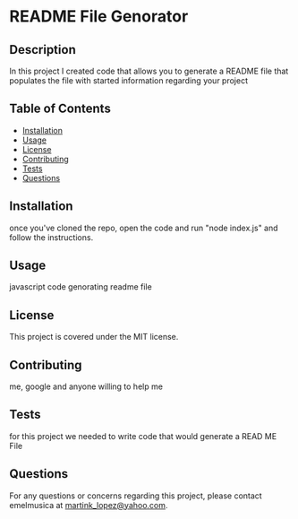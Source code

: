 
# README File Genorator

## Description
In this project I created code that allows you to generate a README file that populates the file with started information regarding your project

## Table of Contents
- [Installation](#installation)
- [Usage](#usage)
- [License](#license)
- [Contributing](#contributing)
- [Tests](#tests)
- [Questions](#questions)

## Installation
once you've cloned the repo, open the code and run "node index.js" and follow the instructions.

## Usage
javascript code genorating readme file

## License
This project is covered under the MIT license.

## Contributing
me, google and anyone willing to help me

## Tests
for this project we needed to write code that would generate a READ ME File

## Questions
For any questions or concerns regarding this project, please contact emelmusica at martink_lopez@yahoo.com.
